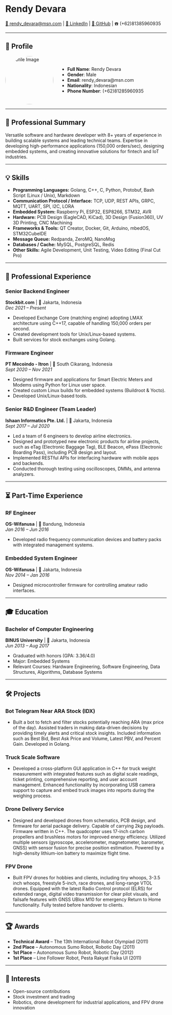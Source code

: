 # **Rendy Devara**  
[📧 rendy_devara@msn.com](mailto:rendy_devara@msn.com) | [🔗 LinkedIn](https://www.linkedin.com/in/rendy-devara-42bb861a2/) | [🐙 GitHub](https://github.com/devararendy) | ☎️ (+62)81385960935  

---

## **👤 Profile**  

<div style="display: flex; align-items: center; gap: 20px;">
    <img src="https://media.licdn.com/dms/image/v2/C5603AQFNc3dD7xReRg/profile-displayphoto-shrink_400_400/profile-displayphoto-shrink_400_400/0/1628176830013?e=1743033600&v=beta&t=Cbf2s5GM14o2WeYy5Cv9PuOMeshtJCv4_fDnyIfx99k" alt="Profile Image" width="150" style="border-radius: 50%;">
    <div>
        <ul>
            <li><b>Full Name</b>: Rendy Devara</li>
            <li><b>Gender</b>: Male</li>
            <li><b>Email</b>: rendy_devara@msn.com</li>
            <li><b>Nationality</b>: Indonesian</li>
            <li><b>Phone Number</b>: (+62)81285960935</li>
        </ul>
    </div>
</div>

---

## **📝 Professional Summary**

Versatile software and hardware developer with 8+ years of experience in building scalable systems and leading technical teams. Expertise in developing high-performance applications (150,000 orders/sec), designing embedded systems, and creating innovative solutions for fintech and IoT industries.

---

## **💡 Skills**

- **Programming Languages:** Golang, C++, C, Python, Protobuf, Bash Script (Linux / Unix), Markdown
- **Communication Protocol / Interface:** TCP, UDP, REST APIs, GRPC, MQTT, UART, SPI, I2C, LORA
- **Embedded System:** Raspberry Pi, ESP32, ESP8266, STM32, AVR
- **Hardware:** PCB Design (EagleCAD, KiCad), 3D Design (Fusion360), UV 3D Printing, CNC Machining
- **Frameworks & Tools:** QT Creator, Docker, Git, Arduino, mbedOS, STM32CubeIDE
- **Message Queue:** Redpanda, ZeroMQ, NanoMsg
- **Databases / Cache:** MySQL, PostgreSQL, Redis
- **Other Skills:** Agile Development, Unit Testing, Video Editing (Final Cut Pro)

---

## **🏢 Professional Experience**

### **Senior Backend Engineer**
**Stockbit.com** | 📍 Jakarta, Indonesia  
*Dec 2021 – Present*  
- Developed Exchange Core (matching engine) adopting LMAX architecture using C++17, capable of handling 150,000 orders per second.
- Created development tools for Unix/Linux-based systems.
- Built services for stock exchanges using Golang.

### **Firmware Engineer**
**PT Mecoindo - Itron** | 📍 South Cikarang, Indonesia  
*Sept 2020 – Nov 2021*  
- Designed firmware and applications for Smart Electric Meters and Modems using Python for Linux user space.
- Created custom Linux builds for embedded systems (Buildroot & Yocto).
- Developed Unix/Linux-based tools.

### **Senior R&D Engineer (Team Leader)**
**Ishaan Informatics Pte. Ltd.** | 📍 Jakarta, Indonesia  
*Sept 2017 – Jul 2020*  
- Led a team of 6 engineers to develop airline electronics.
- Designed and prototyped new electronic products for airline projects, such as eTag (Electronic Baggage Tag), BLE Beacon, ePass (Electronic Boarding Pass), including PCB design and layout.
- Implemented RESTful APIs for interfacing hardware with mobile apps and backends.
- Conducted thorough testing using oscilloscopes, DMMs, and antenna analyzers.

---

## **⏳ Part-Time Experience**

### **RF Engineer**
**OS-Wifanusa** | 📍 Bandung, Indonesia  
*Jan 2016 – Jun 2016*  
- Developed radio frequency communication devices and battery packs with integrated management systems.

### **Embedded System Engineer**
**OS-Wifanusa** | 📍 Jakarta, Indonesia  
*Nov 2014 – Jan 2016*  
- Designed microcontroller firmware for controlling amateur radio interfaces.

---

## **🎓 Education**

### **Bachelor of Computer Engineering**
**BINUS University** | 📍 Jakarta, Indonesia  
*Jun 2013 – Aug 2017*  
- Graduated with honors (GPA: 3.36/4.0)  
- Major: Embedded Systems  
- Relevant Courses: Hardware Engineering, Software Engineering, Data Structures, Algorithms, Database Systems

---

## **🛠️ Projects**

### **Bot Telegram Near ARA Stock (IDX)**
- Built a bot to fetch and filter stocks potentially reaching ARA (max price of the day). Assisted traders in making data-driven decisions by providing timely alerts and critical stock insights. Included information such as Best Bid, Best Ask Price and Volume, Latest PBV, and Percent Gain. Developed in Golang.

### **Truck Scale Software**
- Developed a cross-platform GUI application in C++ for truck weight measurement with integrated features such as digital scale readings, ticket printing, comprehensive reporting, and user account management. Enhanced functionality by incorporating USB camera support to capture and embed truck images into reports during the weighing process.

### **Drone Delivery Service**
- Designed and developed drones from schematics, PCB design, and firmware for aerial package delivery. Capable of carrying 2kg payloads. Firmware written in C++. The quadcopter uses 17-inch carbon propellers and brushless motors for improved energy efficiency. Utilized multiple sensors (gyroscope, accelerometer, magnetometer, barometer, GNSS) with sensor fusion for precise position estimation. Powered by a high-density lithium-ion battery to maximize flight time.

### **FPV Drone**
- Built FPV drones for hobbies and clients, including tiny whoops, 3-3.5 inch whoops, freestyle 5-inch, race drones, and long-range VTOL drones. Equipped with the latest Radio Control protocol (ELRS) for extended range, digital video transmission for clear pilot visuals, and failsafe features with GNSS UBlox M10 for emergency Return to Home functionality. Fully tested before handover to clients.

---

## **🏆 Awards**

- **Technical Award** – The 13th International Robot Olympiad (2011)  
- **2nd Place** – Autonomous Sumo Robot, Robotic Day (2011)  
- **1st Place** – Autonomous Sumo Robot, Robotic Day (2012)  
- **1st Place** – Line Follower Robot, Pesta Rakyat Fisika UI (2011)

---

## **🎨 Interests**

- Open-source contributions
- Stock investment and trading
- Robotics, drone development for industrial applications, and FPV drone innovation

